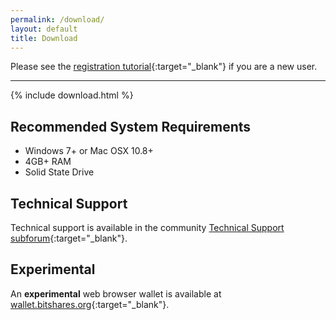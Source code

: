 ```yaml
---
permalink: /download/
layout: default
title: Download
---
```


Please see the [registration tutorial](/register/){:target="_blank"} if you are a new user.

--------

{% include download.html %}

## Recommended System Requirements
- Windows 7+ or Mac OSX 10.8+
- 4GB+ RAM
- Solid State Drive

## Technical Support
Technical support is available in the community [Technical Support subforum](https://bitsharestalk.org/index.php/board,45.0.html){:target="_blank"}.

## Experimental

An **experimental** web browser wallet is available at [wallet.bitshares.org](https://wallet.bitshares.org/){:target="_blank"}.
